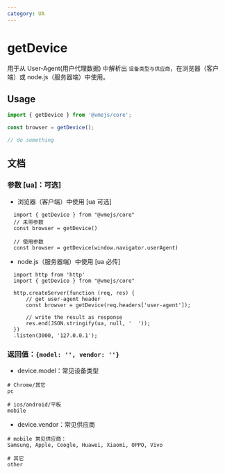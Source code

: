 ```yaml
---
category: UA
---
```


# getDevice

用于从 User-Agent(用户代理数据) 中解析出 `设备类型与供应商`，在浏览器（客户端）或 node.js（服务器端）中使用。

## Usage

```ts
import { getDevice } from '@vmejs/core';

const browser = getDevice();

// do something
```

## 文档

### 参数 [ua]：可选]

- 浏览器（客户端）中使用 [ua 可选]

```
  import { getDevice } from "@vmejs/core"
  // 未带参数
  const browser = getDevice()

  // 使用参数
  const browser = getDevice(window.navigator.userAgent)
```

- node.js（服务器端）中使用 [ua 必传]

```
  import http from 'http'
  import { getDevice } from "@vmejs/core"

  http.createServer(function (req, res) {
      // get user-agent header
      const browser = getDevice(req.headers['user-agent']);

      // write the result as response
      res.end(JSON.stringify(ua, null, '  '));
  })
  .listen(3000, '127.0.0.1');
```

### 返回值：`{model: '', vendor: ''}`

- device.model：常见设备类型

```
# Chrome/其它
pc

# ios/android/平板
mobile
```

- device.vendor：常见供应商

```
# mobile 常见供应商：
Samsung, Apple, Coogle, Huawei, Xiaomi, OPPO, Vivo

# 其它
other
```
